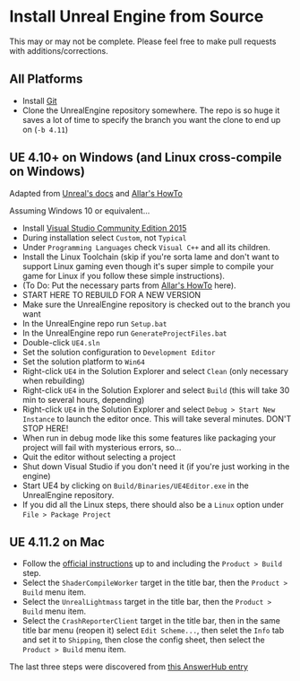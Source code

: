 Install Unreal Engine from Source
=================================

This may or may not be complete.  Please feel free to make pull requests with additions/corrections.

All Platforms
-------------

- Install [Git](https://git-scm.com/)
- Clone the UnrealEngine repository somewhere.  The repo is so huge it saves a
  lot of time to specify the branch you want the clone to end up on (`-b 4.11`)

UE 4.10+ on Windows (and Linux cross-compile on Windows)
--------------------------------------------------------

Adapted from [Unreal's docs](https://docs.unrealengine.com/latest/INT/Programming/Development/BuildingUnrealEngine/index.html)
and [Allar's HowTo](http://allarsblog.com/2015/11/06/Installing-Linux-Toolchain-On-Windows/)

Assuming Windows 10 or equivalent...

- Install [Visual Studio Community Edition 2015](https://www.visualstudio.com/products/visual-studio-community-vs)
 - During installation select `Custom`, not `Typical`
 - Under `Programming Languages` check `Visual C++` and all its children.
- Install the Linux Toolchain (skip if you're sorta lame and don't want to support Linux gaming even though it's super simple to compile your game for Linux if you follow these simple instructions).
 - (To Do: Put the necessary parts from [Allar's HowTo](http://allarsblog.com/2015/11/06/Installing-Linux-Toolchain-On-Windows/) here).
- START HERE TO REBUILD FOR A NEW VERSION
- Make sure the UnrealEngine repository is checked out to the branch you want
- In the UnrealEngine repo run `Setup.bat`
- In the UnrealEngine repo run `GenerateProjectFiles.bat`
- Double-click `UE4.sln`
- Set the solution configuration to `Development Editor`
- Set the solution platform to `Win64`
- Right-click `UE4` in the Solution Explorer and select `Clean` (only necessary when rebuilding)
- Right-click `UE4` in the Solution Explorer and select `Build` (this will take 30 min to several hours, depending)
- Right-click `UE4` in the Solution Explorer and select `Debug > Start New Instance` to launch the editor once. This will take several minutes.  DON'T STOP HERE!
- When run in debug mode like this some features like packaging your project will fail with mysterious errors, so...
- Quit the editor without selecting a project
- Shut down Visual Studio if you don't need it (if you're just working in the engine)
- Start UE4 by clicking on `Build/Binaries/UE4Editor.exe` in the UnrealEngine repository.
- If you did all the Linux steps, there should also be a `Linux` option under `File > Package Project` 

UE 4.11.2 on Mac
----------------

- Follow the [official instructions](https://github.com/EpicGames/UnrealEngine#mac) up to and
  including the `Product > Build` step.
- Select the `ShaderCompileWorker` target in the title bar, then the `Product > Build` menu item.
- Select the `UnrealLightmass` target in the title bar, then the `Product > Build` menu item.
- Select the `CrashReporterClient` target in the title bar, then in the same title bar menu (reopen it) select `Edit Scheme...`, then selet the `Info` tab and set it to `Shipping`, then close the config sheet, then select the `Product > Build` menu item.

The last three steps were discovered from
[this AnswerHub entry](https://answers.unrealengine.com/questions/402203/custom-build-of-4111-crashes-on-load-unusable.html)
